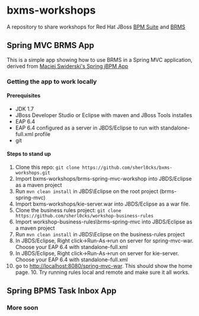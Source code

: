 # bxms-workshops
A repository to share workshops for Red Hat JBoss [BPM Suite](https://www.redhat.com/en/technologies/jboss-middleware/bpm) and [BRMS](http://www.redhat.com/en/technologies/jboss-middleware/business-rules)


## Spring MVC BRMS App

This is a simple app showing how to use BRMS in a Spring MVC application, derived from [Maciej Swiderski's Spring jBPM App](http://mswiderski.blogspot.com/2014/11/cross-framework-services-in-jbpm-62.html) 

### Getting the app to work locally

#### Prerequisites
* JDK 1.7
* JBoss Developer Studio or Eclipse with maven and JBoss Tools installes
* EAP 6.4
* EAP 6.4 configured as a server in JBDS/Eclipse to run with standalone-full.xml profile
* git

#### Steps to stand up
1. Clone this repo: `git clone https://github.com/sherl0cks/bxms-workshops.git` 
2. Import bxms-workshops/brms-spring-mvc-workshop into JBDS/Eclipse as a maven project
3. Run `mvn clean install` in JBDS\Eclipse on the root project (brms-spring-mvc)
4. Import bxms-workshops/kie-server.war into JBDS/Eclipse as a war file.
4. Clone the business rules project: `git clone https://github.com/sherl0cks/workshop-business-rules`
5. Import workshop-business-rules\brms-spring-mvc into JBDS/Eclipse as a maven project 
6. Run `mvn clean install` in JBDS\Eclipse on the business-rules project
7. In JBDS/Eclipse, Right click->Run-As->run on server for spring-mvc-war. Choose your EAP 6.4 with standalone-full.xml
8. In JBDS/Eclipse, Right click->Run-As->run on server for kie-server. Choose your EAP 6.4 with standalone-full.xml
9. go to [http://localhost:8080/spring-mvc-war](http://localhost:8080/spring-mvc-war). This should show the home page. 10. Try running rules local and remote and make sure it all works.


## Spring BPMS Task Inbox App

### More soon
